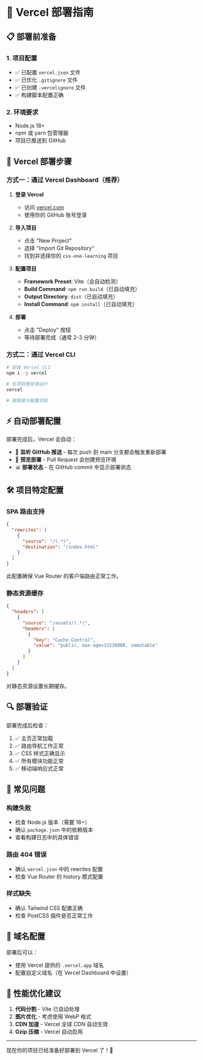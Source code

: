 # 🚀 Vercel 部署指南

## 📋 部署前准备

### 1. 项目配置
- ✅ 已配置 `vercel.json` 文件
- ✅ 已优化 `.gitignore` 文件
- ✅ 已创建 `.vercelignore` 文件
- ✅ 构建脚本配置正确

### 2. 环境要求
- Node.js 18+ 
- npm 或 yarn 包管理器
- 项目已推送到 GitHub

## 🔧 Vercel 部署步骤

### 方式一：通过 Vercel Dashboard（推荐）

1. **登录 Vercel**
   - 访问 [vercel.com](https://vercel.com)
   - 使用你的 GitHub 账号登录

2. **导入项目**
   - 点击 "New Project"
   - 选择 "Import Git Repository"
   - 找到并选择你的 `css-one-learning` 项目

3. **配置项目**
   - **Framework Preset**: Vite（会自动检测）
   - **Build Command**: `npm run build`（已自动填充）
   - **Output Directory**: `dist`（已自动填充）
   - **Install Command**: `npm install`（已自动填充）

4. **部署**
   - 点击 "Deploy" 按钮
   - 等待部署完成（通常 2-3 分钟）

### 方式二：通过 Vercel CLI

```bash
# 安装 Vercel CLI
npm i -g vercel

# 在项目根目录运行
vercel

# 按照提示配置项目
```

## ⚡ 自动部署配置

部署完成后，Vercel 会自动：

- 🔄 **监听 GitHub 推送** - 每次 push 到 main 分支都会触发重新部署
- 🌿 **预览部署** - Pull Request 会创建预览环境
- 📊 **部署状态** - 在 GitHub commit 中显示部署状态

## 🛠️ 项目特定配置

### SPA 路由支持
```json
{
  "rewrites": [
    {
      "source": "/(.*)",
      "destination": "/index.html"
    }
  ]
}
```
此配置确保 Vue Router 的客户端路由正常工作。

### 静态资源缓存
```json
{
  "headers": [
    {
      "source": "/assets/(.*)",
      "headers": [
        {
          "key": "Cache-Control",
          "value": "public, max-age=31536000, immutable"
        }
      ]
    }
  ]
}
```
对静态资源设置长期缓存。

## 🔍 部署验证

部署完成后检查：

1. ✅ 主页正常加载
2. ✅ 路由导航工作正常
3. ✅ CSS 样式正确显示
4. ✅ 所有模块功能正常
5. ✅ 移动端响应式正常

## 🐛 常见问题

### 构建失败
- 检查 Node.js 版本（需要 18+）
- 确认 `package.json` 中的依赖版本
- 查看构建日志中的具体错误

### 路由 404 错误
- 确认 `vercel.json` 中的 rewrites 配置
- 检查 Vue Router 的 history 模式配置

### 样式缺失
- 确认 Tailwind CSS 配置正确
- 检查 PostCSS 插件是否正常工作

## 📱 域名配置

部署后可以：
- 使用 Vercel 提供的 `.vercel.app` 域名
- 配置自定义域名（在 Vercel Dashboard 中设置）

## 🎯 性能优化建议

1. **代码分割** - Vite 已自动处理
2. **图片优化** - 考虑使用 WebP 格式
3. **CDN 加速** - Vercel 全球 CDN 自动生效
4. **Gzip 压缩** - Vercel 自动启用

---

现在你的项目已经准备好部署到 Vercel 了！🎉
